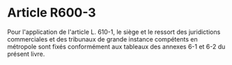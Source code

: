 # Article R600-3

Pour l'application de l'article L. 610-1, le siège et le ressort des juridictions commerciales et des tribunaux de grande instance compétents en métropole sont fixés conformément aux tableaux des annexes 6-1 et 6-2 du présent livre.
